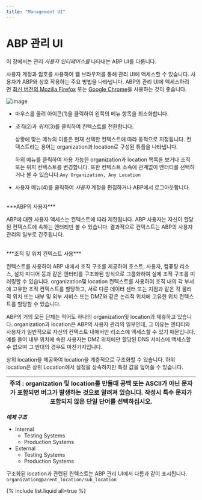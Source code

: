 ```yaml
---
title: "Management UI"
---
```


# ABP 관리 UI

이 장에서는 관리 *사용자 인터페이스를* 나타내는 ABP UI를 다룹니다.

사용자 계정과 암호를 사용하여 웹 브라우저를 통해 관리 UI에 액세스할 수 있습니다. 사용자가 ABP와 상호 작용하는 주요 방법을 나타냅니다. ABP의 관리 UI에 액세스하려면 [최신 버전의 Mozilla Firefox](https://www.mozilla.org/en-GB/firefox/new/) 또는 [Google Chrome](https://www.google.com/chrome/)을 사용하는 것이 좋습니다.

![image](https://github.com/namuict/abp/assets/117419940/f33491a4-bf7b-4abb-8273-76e40c9cd294)

- 마우스를 올려 아이콘(1)을 클릭하여 왼쪽의 메뉴 항목을 최소화합니다.
- *조직*(2)과 *위치*(3)를 클릭하여 컨텍스트를 전환합니다.
    
    상황에 맞는 메뉴의 이름은 현재 선택한 컨텍스트에 따라 동적으로 지정됩니다. 컨텍스트라는 용어는 organization과 location로 구성된 튜플을 나타냅니다.
    
    하위 메뉴를 클릭하여 사용 가능한 organization과 location 목록을 보거나 조직 또는 위치 컨텍스트를 변경합니다. 또한 컨텍스트 소속에 관계없이 엔터티를 선택하거나 볼 수 있습니다.`Any Organization, Any Location`
    
- 사용자 메뉴(4)를 클릭하여 *사용자* 계정을 편집하거나 ABP에서 로그아웃합니다.
</br>
***ABP의 사용자***

ABP에 대한 사용자 액세스는 컨텍스트에 따라 제한됩니다. ABP 사용자는 자신이 할당된 컨텍스트에 속하는 엔터티만 볼 수 있습니다. 결과적으로 컨텍스트는 ABP의 사용자 관리의 일부로 간주됩니다.

</br>
***조직 및 위치 컨텍스트 사용***

컨텍스트를 사용하여 ABP 내에서 조직 구조를 제공하여 호스트, 사용자, 컴퓨팅 리소스, 설치 미디어 등과 같은 엔터티를 구조화된 방식으로 그룹화하여 실제 조직 구조를 미러링할 수 있습니다. organization및 location 컨텍스트를 사용하여 조직 내의 각 부서에 고유한 조직 컨텍스트를 할당하고, 서로 다른 데이터 센터 또는 지점과 같은 각 물리적 위치 또는 내부 및 외부 서비스 또는 DMZ와 같은 논리적 위치에 고유한 위치 컨텍스트를 할당할 수 있습니다.

ABP의 거의 모든 단체는 적어도 하나의 organization및 location과 제휴하고 있습니다. organization과 location은 ABP의 사용자 관리의 일부인데, 그 이유는 엔티티와 사용자가 일반적으로 자신의 컨텍스트 내에서만 리소스에 액세스할 수 있기 때문입니다. 예를 들어 내부 위치에 속한 사용자는 DMZ 위치에만 할당된 DNS 서비스에 액세스할 수 없으며 그 반대의 경우도 마찬가지입니다.

상위 location을 제공하여 location을 계층적으로 구조화할 수 있습니다. 하위 location은 상위 Location에서 설정을 상속하지만 특정 값을 덮어쓸 수 있습니다.

|주의 : organization 및 location를 만들때 공백 또는 ASCII가 아닌 문자가 포함되면 버그가 발생하는 것으로 알려져 있습니다. 작성시 특수 문자가 포함되지 않은 단일 단어를 선택하십시오. 
|---|

***예제 구조***

- Internal
    - Testing Systems
    - Production Systems
- External
    - Testing Systems
    - Production Systems

구조화된 location과 관련된 컨텍스트는 ABP 관리 UI에서 다름과 같이 표시됩니다. `organization@parent_location/sub_location`

{% include list.liquid all=true %}
